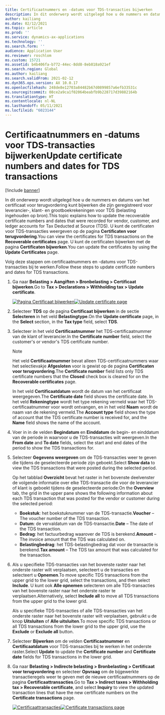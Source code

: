 ```yaml
---
title: Certificaatnummers en -datums voor TDS-transacties bijwerken
description: In dit onderwerp wordt uitgelegd hoe u de nummers en datums van het certificaat voor terugvordering kunt bijwerken die zijn geregistreerd voor leverancier-, klant- en grootboekrekeningen voor TDS (belasting ingehouden op bron).
author: kailiang
ms.date: 02/12/2021
ms.topic: article
ms.prod: ''
ms.service: dynamics-ax-applications
ms.technology: ''
ms.search.form: ''
audience: Application User
ms.reviewer: roschlom
ms.custom: 15721
ms.assetid: b4b406fa-b772-44ec-8dd8-8eb818a921ef
ms.search.region: Global
ms.author: kailiang
ms.search.validFrom: 2021-02-12
ms.dyn365.ops.version: AX 10.0.17
ms.openlocfilehash: 248de8e12703a84482b67d0899857a6efb33531c
ms.sourcegitcommit: 08ce2a9ca1f02064beabfb9b228717d39882164b
ms.translationtype: HT
ms.contentlocale: nl-NL
ms.lasthandoff: 05/11/2021
ms.locfileid: "6023144"
---
```

# <a name="update-certificate-numbers-and-dates-for-tds-transactions"></a><span data-ttu-id="c52a8-103">Certificaatnummers en -datums voor TDS-transacties bijwerken</span><span class="sxs-lookup"><span data-stu-id="c52a8-103">Update certificate numbers and dates for TDS transactions</span></span>

[!include [banner](../includes/banner.md)]

<span data-ttu-id="c52a8-104">In dit onderwerp wordt uitgelegd hoe u de nummers en datums van het certificaat voor terugvordering kunt bijwerken die zijn geregistreerd voor leverancier-, klant- en grootboekrekeningen voor TDS (belasting ingehouden op bron).</span><span class="sxs-lookup"><span data-stu-id="c52a8-104">This topic explains how to update the recoverable certificate numbers and dates that were recorded for vendor, customer, and ledger accounts for Tax Deducted at Source (TDS).</span></span> <span data-ttu-id="c52a8-105">U kunt de certificaten voor TDS-transacties weergeven op de pagina **Certificaten voor terugvordering**.</span><span class="sxs-lookup"><span data-stu-id="c52a8-105">You can view the certificates for TDS transactions on the **Recoverable certificates** page.</span></span> <span data-ttu-id="c52a8-106">U kunt de certificaten bijwerken met de pagina **Certificaten bijwerken**.</span><span class="sxs-lookup"><span data-stu-id="c52a8-106">You can update the certificates by using the **Update Certificates** page.</span></span>

<span data-ttu-id="c52a8-107">Volg deze stappen om certificaatnummers en -datums voor TDS-transacties bij te werken.</span><span class="sxs-lookup"><span data-stu-id="c52a8-107">Follow these steps to update certificate numbers and dates for TDS transactions.</span></span>

1. <span data-ttu-id="c52a8-108">Ga naar **Belasting \> Aangiften \> Bronbelasting \> Certificaat bijwerken**.</span><span class="sxs-lookup"><span data-stu-id="c52a8-108">Go to **Tax \> Declarations \> Withholding tax \> Update certificate**.</span></span>

    <span data-ttu-id="c52a8-109">[![Pagina Certificaat bijwerken](./media/apac-ind-TDS-45.png)](./media/apac-ind-TDS-45.png)</span><span class="sxs-lookup"><span data-stu-id="c52a8-109">[![Update certificate page](./media/apac-ind-TDS-45.png)](./media/apac-ind-TDS-45.png)</span></span>

2. <span data-ttu-id="c52a8-110">Selecteer **TDS** op de pagina **Certificaat bijwerken** in de sectie **Selecteren** in het veld **Belastingtype**.</span><span class="sxs-lookup"><span data-stu-id="c52a8-110">On the **Update certificate** page, in the **Select** section, in the **Tax type** field, select **TDS**.</span></span>
3. <span data-ttu-id="c52a8-111">Selecteer in het veld **Certificaatnummer** het TDS-certificaatnummer van de klant of leverancier.</span><span class="sxs-lookup"><span data-stu-id="c52a8-111">In the **Certificate number** field, select the customer's or vendor's TDS certificate number.</span></span>

    > [!NOTE]
    > <span data-ttu-id="c52a8-112">Het veld **Certificaatnummer** bevat alleen TDS-certificaatnummers waar het selectievakje **Afgesloten** voor is gewist op de pagina **Certificaten voor terugvordering**.</span><span class="sxs-lookup"><span data-stu-id="c52a8-112">The **Certificate number** field lists only TDS certificate numbers that the **Closed** check box is cleared for on the **Recoverable certificates** page.</span></span>

    <span data-ttu-id="c52a8-113">In het veld **Certificaatdatum** wordt de datum van het certificaat weergegeven.</span><span class="sxs-lookup"><span data-stu-id="c52a8-113">The **Certificate date** field shows the certificate date.</span></span> <span data-ttu-id="c52a8-114">In het veld **Rekeningtype** wordt het type rekening vermeld waar het TDS-certificaatnummer voor wordt ontvangen, en in het veld **Naam** wordt de naam van de rekening vermeld.</span><span class="sxs-lookup"><span data-stu-id="c52a8-114">The **Account type** field shows the type of account that the TDS certificate number is received for, and the **Name** field shows the name of the account.</span></span>

5. <span data-ttu-id="c52a8-115">Voer in in de velden **Begindatum** en **Einddatum** de begin- en einddatum van de periode in waarvoor u de TDS-transacties wilt weergeven.</span><span class="sxs-lookup"><span data-stu-id="c52a8-115">In the **From date** and **To date** fields, select the start and end dates of the period to show the TDS transactions for.</span></span>
6. <span data-ttu-id="c52a8-116">Selecteer **Gegevens weergeven** om de TDS-transacties weer te geven die tijdens de geselecteerde periode zijn geboekt.</span><span class="sxs-lookup"><span data-stu-id="c52a8-116">Select **Show data** to view the TDS transactions that were posted during the selected period.</span></span>

    <span data-ttu-id="c52a8-117">Op het tabblad **Overzicht** bevat het raster in het bovenste deelvenster de volgende informatie over elke TDS-transactie die voor de leverancier of klant is geboekt tijdens de geselecteerde periode:</span><span class="sxs-lookup"><span data-stu-id="c52a8-117">On the **Overview** tab, the grid in the upper pane shows the following information about each TDS transaction that was posted for the vendor or customer during the selected period:</span></span>

    - <span data-ttu-id="c52a8-118">**Boekstuk**: het boekstuknummer van de TDS-transactie.</span><span class="sxs-lookup"><span data-stu-id="c52a8-118">**Voucher** – The voucher number of the TDS transaction.</span></span>
    - <span data-ttu-id="c52a8-119">**Datum**: de vervaldatum van de TDS-transactie.</span><span class="sxs-lookup"><span data-stu-id="c52a8-119">**Date** – The date of the TDS transaction.</span></span>
    - <span data-ttu-id="c52a8-120">**Bedrag**: het factuurbedrag waarover de TDS is berekend.</span><span class="sxs-lookup"><span data-stu-id="c52a8-120">**Amount** – The invoice amount that the TDS was calculated on.</span></span>
    - <span data-ttu-id="c52a8-121">**Belastingbedrag**: het TDS-belastingbedrag dat voor de transactie is berekend.</span><span class="sxs-lookup"><span data-stu-id="c52a8-121">**Tax amount** – The TDS tax amount that was calculated for the transaction.</span></span>

7. <span data-ttu-id="c52a8-122">Als u specifieke TDS-transacties van het bovenste raster naar het onderste raster wilt verplaatsen, selecteert u de transacties en selecteert u **Opnemen**.</span><span class="sxs-lookup"><span data-stu-id="c52a8-122">To move specific TDS transactions from the upper grid to the lower grid, select the transactions, and then select **Include**.</span></span> <span data-ttu-id="c52a8-123">U kunt ook **Alle opnemen** selecteren om alle TDS-transacties van het bovenste raster naar het onderste raster te verplaatsen.</span><span class="sxs-lookup"><span data-stu-id="c52a8-123">Alternatively, select **Include all** to move all TDS transactions from the upper grid to the lower grid.</span></span>

    <span data-ttu-id="c52a8-124">Als u specifieke TDS-transacties of alle TDS-transacties van het onderste raster naar het bovenste raster wilt verplaatsen, gebruikt u de knop **Uitsluiten** of **Alle uitsluiten**.</span><span class="sxs-lookup"><span data-stu-id="c52a8-124">To move specific TDS transactions or all TDS transactions from the lower grid to the upper grid, use the **Exclude** or **Exclude all** button.</span></span>

8. <span data-ttu-id="c52a8-125">Selecteer **Bijwerken** om de velden **Certificaatnummer** en **Certificaatdatum** voor TDS-transacties bij te werken in het onderste raster.</span><span class="sxs-lookup"><span data-stu-id="c52a8-125">Select **Update** to update the **Certificate number** and **Certificate date** fields for TDS transactions in the lower grid.</span></span>
10. <span data-ttu-id="c52a8-126">Ga naar **Belasting \> Indirecte belasting \> Bronbelasting \> Certificaat voor terugvordering** en selecteer **Opvraag** om de bijgewerkte transactieregels weer te geven met de nieuwe certificaatnummers op de pagina **Certificaattransacties**.</span><span class="sxs-lookup"><span data-stu-id="c52a8-126">Go to **Tax \> Indirect taxes \> Withholding tax \> Recoverable certificate**, and select **Inquiry** to view the updated transaction lines that have the new certificate numbers on the **Certificate transactions** page.</span></span>

    <span data-ttu-id="c52a8-127">[![Certificaattransacties](./media/apac-ind-TDS-46.png)](./media/apac-ind-TDS-46.png)</span><span class="sxs-lookup"><span data-stu-id="c52a8-127">[![Certificate transactions page](./media/apac-ind-TDS-46.png)](./media/apac-ind-TDS-46.png)</span></span>
